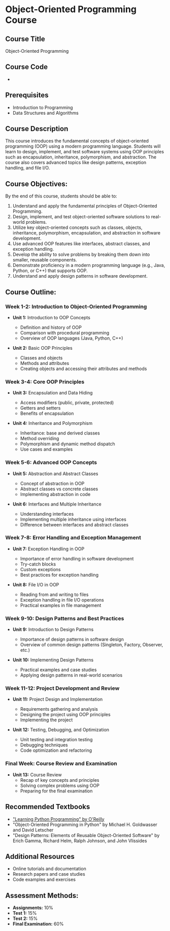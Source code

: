 # Object-Oriented Programming Course

## Course Title
Object-Oriented Programming

## Course Code
-

## Prerequisites
- Introduction to Programming
- Data Structures and Algorithms

## Course Description
This course introduces the fundamental concepts of object-oriented programming (OOP) using a modern programming language. Students will learn to design, implement, and test software systems using OOP principles such as encapsulation, inheritance, polymorphism, and abstraction. The course also covers advanced topics like design patterns, exception handling, and file I/O.


## Course Objectives:
By the end of this course, students should be able to:
1. Understand and apply the fundamental principles of Object-Oriented Programming.
2. Design, implement, and test object-oriented software solutions to real-world problems.
3. Utilize key object-oriented concepts such as classes, objects, inheritance, polymorphism, encapsulation, and abstraction in software development.
4. Use advanced OOP features like interfaces, abstract classes, and exception handling.
5. Develop the ability to solve problems by breaking them down into smaller, reusable components.
6. Demonstrate proficiency in a modern programming language (e.g., Java, Python, or C++) that supports OOP.
7. Understand and apply design patterns in software development.

## Course Outline:

### Week 1-2: Introduction to Object-Oriented Programming
- **Unit 1:** Introduction to OOP Concepts
  - Definition and history of OOP
  - Comparison with procedural programming
  - Overview of OOP languages (Java, Python, C++)

- **Unit 2:** Basic OOP Principles
  - Classes and objects
  - Methods and attributes
  - Creating objects and accessing their attributes and methods

### Week 3-4: Core OOP Principles
- **Unit 3:** Encapsulation and Data Hiding
  - Access modifiers (public, private, protected)
  - Getters and setters
  - Benefits of encapsulation

- **Unit 4:** Inheritance and Polymorphism
  - Inheritance: base and derived classes
  - Method overriding
  - Polymorphism and dynamic method dispatch
  - Use cases and examples

### Week 5-6: Advanced OOP Concepts
- **Unit 5:** Abstraction and Abstract Classes
  - Concept of abstraction in OOP
  - Abstract classes vs concrete classes
  - Implementing abstraction in code

- **Unit 6:** Interfaces and Multiple Inheritance
  - Understanding interfaces
  - Implementing multiple inheritance using interfaces
  - Difference between interfaces and abstract classes

### Week 7-8: Error Handling and Exception Management
- **Unit 7:** Exception Handling in OOP
  - Importance of error handling in software development
  - Try-catch blocks
  - Custom exceptions
  - Best practices for exception handling

- **Unit 8:** File I/O in OOP
  - Reading from and writing to files
  - Exception handling in file I/O operations
  - Practical examples in file management

### Week 9-10: Design Patterns and Best Practices
- **Unit 9:** Introduction to Design Patterns
  - Importance of design patterns in software design
  - Overview of common design patterns (Singleton, Factory, Observer, etc.)

- **Unit 10:** Implementing Design Patterns
  - Practical examples and case studies
  - Applying design patterns in real-world scenarios

### Week 11-12: Project Development and Review
- **Unit 11:** Project Design and Implementation
  - Requirements gathering and analysis
  - Designing the project using OOP principles
  - Implementing the project

- **Unit 12:** Testing, Debugging, and Optimization
  - Unit testing and integration testing
  - Debugging techniques
  - Code optimization and refactoring

### Final Week: Course Review and Examination
- **Unit 13:** Course Review
  - Recap of key concepts and principles
  - Solving complex problems using OOP
  - Preparing for the final examination

## Recommended Textbooks
- ["Learning Python Programming" by O'Reilly](/Resources//recommended-books/oreilly-learning-python-programming.pdf)
- "Object-Oriented Programming in Python" by Michael H. Goldwasser and David Letscher
- "Design Patterns: Elements of Reusable Object-Oriented Software" by Erich Gamma, Richard Helm, Ralph Johnson, and John Vlissides

## Additional Resources
- Online tutorials and documentation
- Research papers and case studies
- Code examples and exercises

## Assessment Methods:
- **Assignments:** 10%
- **Test 1:** 15%
- **Test 2:** 15%
- **Final Examination:** 60%